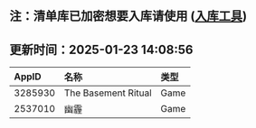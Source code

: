 ## 注：清单库已加密想要入库请使用 ([入库工具](https://github.com/BlankTMing/ManifestAutoUpdate/releases))

## 更新时间：2025-01-23 14:08:56
| AppID | 名称 | 类型  |
| :-------------------- | :----------------------------- | :----------- |
| 3285930 | The Basement Ritual| Game |
| 2537010 | 幽霾| Game |
